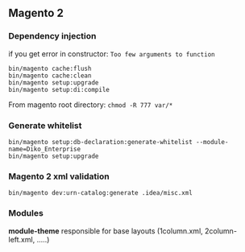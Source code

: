 ## Magento 2

### Dependency injection
if you get error in constructor: `Too few arguments to function`
```
bin/magento cache:flush
bin/magento cache:clean
bin/magento setup:upgrade
bin/magento setup:di:compile
```
From magento root directory: ```chmod -R 777 var/*```

### Generate whitelist
```
bin/magento setup:db-declaration:generate-whitelist --module-name=Diko_Enterprise
bin/magento setup:upgrade
```

### Magento 2 xml validation
```
bin/magento dev:urn-catalog:generate .idea/misc.xml
```


### Modules
**module-theme** responsible for base layouts (1column.xml, 2column-left.xml, .....)